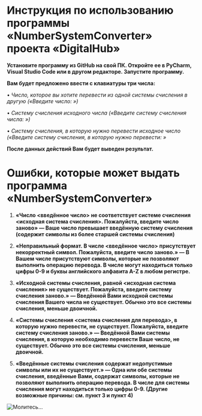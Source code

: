 **Инструкция по использованию программы «NumberSystemConverter» проекта «DigitalHub»**
=========

**Установите программу из GitHub на свой ПК. Откройте ее в PyCharm, Visual Studio Code или в другом редакторе. Запустите программу.**

**Вам будет предложено ввести с клавиатуры три числа:**

•    *Число, которое вы хотите перевести из одной системы счисления в другую («Введите число: »)*

•    *Систему счисления исходного числа («Введите систему счисления числа: »)*

•    *Систему счисления, в которую нужно перевести исходное число («Введите систему счисления, в которую нужно перевести: »*

**После данных действий Вам будет выведен результат.**

**Ошибки, которые может выдать программа «NumberSystemConverter»**
=========

1. **«Число <введённое число> не соответствует системе счисления <исходная система счисления>. Пожалуйста, введите число заново» — Ваше число превышает введённую систему счисления (содержит символы из более старшей системы счисления)**

2. **«Неправильный формат. В числе <введённое число> присутствует некорректный символ. Пожалуйста, введите число заново.» — В Вашем числе присутствуют символы, которые не позволяют выполнить операцию перевода. В числе могут находиться только цифры 0-9 и буквы английского алфавита A-Z в любом регистре.**
 
3. **«Исходной системы счисления, равной <исходная система счисления> не существует. Пожалуйста, введите систему счисления заново.» — Введённой Вами исходной системы счисления Вашего числа не существует. Обычно это все системы счисления, меньше двоичной.**
   
4. **«Системы счисления <система счисления для перевода>, в которую нужно перевести, не существует. Пожалуйста, введите систему счисления заново.» — Введённой Вами системы счисления, в которую необходимо перевести Ваше число, не существует. Обычно это все системы счисления, меньше двоичной.**
   
5. **«Введённые системы счисления содержат недопустимые символы или их не существует.» — Одна или обе системы счисления, введённые Вами, содержат символы, которые не позволяют выполнить операцию перевода. В числе для системы счисления могут находиться только цифры 0-9. (Другие возможные причины: см. пункт 3 и пункт 4)**

![Молитесь...](file:///C:/Users/user/Downloads/%D0%A1%D0%BD%D0%B8%D0%BC%D0%BE%D0%BA%20%D1%8D%D0%BA%D1%80%D0%B0%D0%BD%D0%B0%202025-10-24%20225215.png)




